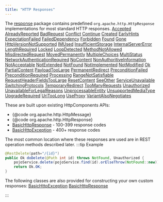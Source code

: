 ```yaml
---
title: "HTTP Responses"
---
```


The [response](../apidocs/org/apache/juneau/http/response.html) package contains predefined `org.apache.http.HttpResponse` implementations for most standard HTTP responses.
<tree>
<node-0><java-class>[Accepted](../apidocs/org/apache/juneau/http/response/Accepted.html)</java-class></node-0>
<node-0><java-class>[AlreadyReported](../apidocs/org/apache/juneau/http/response/AlreadyReported.html)</java-class></node-0>
<node-0><java-class>[BadRequest](../apidocs/org/apache/juneau/http/response/BadRequest.html)</java-class></node-0>
<node-0><java-class>[Conflict](../apidocs/org/apache/juneau/http/response/Conflict.html)</java-class></node-0>
<node-0><java-class>[Continue](../apidocs/org/apache/juneau/http/response/Continue.html)</java-class></node-0>
<node-0><java-class>[Created](../apidocs/org/apache/juneau/http/response/Created.html)</java-class></node-0>
<node-0><java-class>[EarlyHints](../apidocs/org/apache/juneau/http/response/EarlyHints.html)</java-class></node-0>
<node-0><java-class>[ExpectationFailed](../apidocs/org/apache/juneau/http/response/ExpectationFailed.html)</java-class></node-0>
<node-0><java-class>[FailedDependency](../apidocs/org/apache/juneau/http/response/FailedDependency.html)</java-class></node-0>
<node-0><java-class>[Forbidden](../apidocs/org/apache/juneau/http/response/Forbidden.html)</java-class></node-0>
<node-0><java-class>[Found](../apidocs/org/apache/juneau/http/response/Found.html)</java-class></node-0>
<node-0><java-class>[Gone](../apidocs/org/apache/juneau/http/response/Gone.html)</java-class></node-0>
<node-0><java-class>[HttpVersionNotSupported](../apidocs/org/apache/juneau/http/response/HttpVersionNotSupported.html)</java-class></node-0>
<node-0><java-class>[IMUsed](../apidocs/org/apache/juneau/http/response/IMUsed.html)</java-class></node-0>
<node-0><java-class>[InsufficientStorage](../apidocs/org/apache/juneau/http/response/InsufficientStorage.html)</java-class></node-0>
<node-0><java-class>[InternalServerError](../apidocs/org/apache/juneau/http/response/InternalServerError.html)</java-class></node-0>
<node-0><java-class>[LengthRequired](../apidocs/org/apache/juneau/http/response/LengthRequired.html)</java-class></node-0>
<node-0><java-class>[Locked](../apidocs/org/apache/juneau/http/response/Locked.html)</java-class></node-0>
<node-0><java-class>[LoopDetected](../apidocs/org/apache/juneau/http/response/LoopDetected.html)</java-class></node-0>
<node-0><java-class>[MethodNotAllowed](../apidocs/org/apache/juneau/http/response/MethodNotAllowed.html)</java-class></node-0>
<node-0><java-class>[MisdirectedRequest](../apidocs/org/apache/juneau/http/response/MisdirectedRequest.html)</java-class></node-0>
<node-0><java-class>[MovedPermanently](../apidocs/org/apache/juneau/http/response/MovedPermanently.html)</java-class></node-0>
<node-0><java-class>[MultipleChoices](../apidocs/org/apache/juneau/http/response/MultipleChoices.html)</java-class></node-0>
<node-0><java-class>[MultiStatus](../apidocs/org/apache/juneau/http/response/MultiStatus.html)</java-class></node-0>
<node-0><java-class>[NetworkAuthenticationRequired](../apidocs/org/apache/juneau/http/response/NetworkAuthenticationRequired.html)</java-class></node-0>
<node-0><java-class>[NoContent](../apidocs/org/apache/juneau/http/response/NoContent.html)</java-class></node-0>
<node-0><java-class>[NonAuthoritiveInformation](../apidocs/org/apache/juneau/http/response/NonAuthoritiveInformation.html)</java-class></node-0>
<node-0><java-class>[NotAcceptable](../apidocs/org/apache/juneau/http/response/NotAcceptable.html)</java-class></node-0>
<node-0><java-class>[NotExtended](../apidocs/org/apache/juneau/http/response/NotExtended.html)</java-class></node-0>
<node-0><java-class>[NotFound](../apidocs/org/apache/juneau/http/response/NotFound.html)</java-class></node-0>
<node-0><java-class>[NotImplemented](../apidocs/org/apache/juneau/http/response/NotImplemented.html)</java-class></node-0>
<node-0><java-class>[NotModified](../apidocs/org/apache/juneau/http/response/NotModified.html)</java-class></node-0>
<node-0><java-class>[Ok](../apidocs/org/apache/juneau/http/response/Ok.html)</java-class></node-0>
<node-0><java-class>[PartialContent](../apidocs/org/apache/juneau/http/response/PartialContent.html)</java-class></node-0>
<node-0><java-class>[PayloadTooLarge](../apidocs/org/apache/juneau/http/response/PayloadTooLarge.html)</java-class></node-0>
<node-0><java-class>[PermanentRedirect](../apidocs/org/apache/juneau/http/response/PermanentRedirect.html)</java-class></node-0>
<node-0><java-class>[PreconditionFailed](../apidocs/org/apache/juneau/http/response/PreconditionFailed.html)</java-class></node-0>
<node-0><java-class>[PreconditionRequired](../apidocs/org/apache/juneau/http/response/PreconditionRequired.html)</java-class></node-0>
<node-0><java-class>[Processing](../apidocs/org/apache/juneau/http/response/Processing.html)</java-class></node-0>
<node-0><java-class>[RangeNotSatisfiable](../apidocs/org/apache/juneau/http/response/RangeNotSatisfiable.html)</java-class></node-0>
<node-0><java-class>[RequestHeaderFieldsTooLarge](../apidocs/org/apache/juneau/http/response/RequestHeaderFieldsTooLarge.html)</java-class></node-0>
<node-0><java-class>[ResetContent](../apidocs/org/apache/juneau/http/response/ResetContent.html)</java-class></node-0>
<node-0><java-class>[SeeOther](../apidocs/org/apache/juneau/http/response/SeeOther.html)</java-class></node-0>
<node-0><java-class>[ServiceUnavailable](../apidocs/org/apache/juneau/http/response/ServiceUnavailable.html)</java-class></node-0>
<node-0><java-class>[SwitchingProtocols](../apidocs/org/apache/juneau/http/response/SwitchingProtocols.html)</java-class></node-0>
<node-0><java-class>[TemporaryRedirect](../apidocs/org/apache/juneau/http/response/TemporaryRedirect.html)</java-class></node-0>
<node-0><java-class>[TooManyRequests](../apidocs/org/apache/juneau/http/response/TooManyRequests.html)</java-class></node-0>
<node-0><java-class>[Unauthorized](../apidocs/org/apache/juneau/http/response/Unauthorized.html)</java-class></node-0>
<node-0><java-class>[UnavailableForLegalReasons](../apidocs/org/apache/juneau/http/response/UnavailableForLegalReasons.html)</java-class></node-0>
<node-0><java-class>[UnprocessableEntity](../apidocs/org/apache/juneau/http/response/UnprocessableEntity.html)</java-class></node-0>
<node-0><java-class>[UnsupportedMediaType](../apidocs/org/apache/juneau/http/response/UnsupportedMediaType.html)</java-class></node-0>
<node-0><java-class>[UpgradeRequired](../apidocs/org/apache/juneau/http/response/UpgradeRequired.html)</java-class></node-0>
<node-0><java-class>[UriTooLong](../apidocs/org/apache/juneau/http/response/UriTooLong.html)</java-class></node-0>
<node-0><java-class>[UseProxy](../apidocs/org/apache/juneau/http/response/UseProxy.html)</java-class></node-0>
<node-0><java-class>[VariantAlsoNegotiates](../apidocs/org/apache/juneau/http/response/VariantAlsoNegotiates.html)</java-class></node-0>
</tree>

These are built upon existing HttpComponents APIs:
- \{@code org.apache.http.HttpMessage\}
- \{@code org.apache.http.HttpResponse\}
- [BasicHttpResponse](../apidocs/org/apache/juneau/http/response/BasicHttpResponse.html) - 100-399 response codes
- [BasicHttpException](../apidocs/org/apache/juneau/http/response/BasicHttpException.html) - 400+ response codes

The most common location where these responses are used are in REST operation methods described later.
:::tip Example


```java
@RestDelete(path="/{id}")
public Ok doDelete(@Path int id) throws NotFound, Unauthorized {
    pojoService.delete(pojoService.find(id).orElseThrow(NotFound::new));
    return Ok.OK;
}
```


The following classes are also provided for constructing your own custom responses:
<tree>
<node-0><java-class>[BasicHttpException](../apidocs/org/apache/juneau/http/response/BasicHttpException.html)</java-class></node-0>
<node-0><java-class>[BasicHttpResponse](../apidocs/org/apache/juneau/http/response/BasicHttpResponse.html)</java-class></node-0>
</tree>

:::
